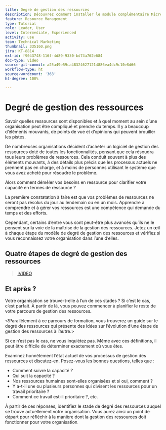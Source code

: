 ```yaml
---
title: Degré de gestion des ressources
description: Découvrez comment installer le module complémentaire Microsoft Outlook
feature: Resource Management
type: Tutorial
role: Leader, User
level: Intermediate, Experienced
activity: use
team: Technical Marketing
thumbnail: 335160.png
jira: KT-8814
exl-id: f9043748-116f-4d89-9330-bd74a762e684
doc-type: video
source-git-commit: a25a49e59ca483246271214886ea4dc9c10e8d66
workflow-type: ht
source-wordcount: '363'
ht-degree: 100%

---
```


# Degré de gestion des ressources

Savoir quelles ressources sont disponibles et à quel moment au sein d’une organisation peut être compliqué et prendre du temps. Il y a beaucoup d’éléments mouvants, de points de vue et d’opinions qui peuvent brouiller les pistes.

De nombreuses organisations décident d’acheter un logiciel de gestion des ressources doté de toutes les fonctionnalités, pensant que cela résoudra tous leurs problèmes de ressources. Cela conduit souvent à plus des éléments mouvants, à des détails plus précis que les processus actuels ne prennent pas en charge, et à moins de personnes utilisant le système que vous avez acheté pour résoudre le problème.

Alors comment démêler vos besoins en ressource pour clarifier votre capacité en termes de ressource ?

La première constatation à faire est que vos problèmes de ressources ne seront pas résolus du jour au lendemain ou en un mois. Apprendre à comprendre et à gérer vos ressources est une compétence qui demande du temps et des efforts.

Cependant, certains d’entre vous sont peut-être plus avancés qu’ils ne le pensent sur la voie de la maîtrise de la gestion des ressources. Jetez un œil à chaque étape du modèle de degré de gestion des ressources et vérifiez si vous reconnaissez votre organisation dans l’une d’elles.

## Quatre étapes de degré de gestion des ressources

>[!VIDEO](https://video.tv.adobe.com/v/335160/?quality=12&learn=on)


## Et après ?

Votre organisation se trouve-t-elle à l’un de ces stades ? Si c’est le cas, c’est parfait. À partir de là, vous pouvez commencer à planifier le reste de votre parcours de gestion des ressources.

&lt;!Parallèlement à ce parcours de formation, vous trouverez un guide sur le degré des ressources qui présente des idées sur l’évolution d’une étape de gestion des ressources à l’autre.&gt;

Si ce n’est pas le cas, ne vous inquiétez pas. Même avec ces définitions, il peut être difficile de déterminer exactement où vous êtes.

Examinez honnêtement l’état actuel de vos processus de gestion des ressources et discutez-en. Posez-vous les bonnes questions, telles que :

* Comment suivre la capacité ?
* Qui suit la capacité ?
* Nos ressources humaines sont-elles organisées et si oui, comment ?
* Y a-t-il une ou plusieurs personnes qui divisent les ressources pour un travail prioritaire ?
* Comment ce travail est-il prioritaire ?, etc.

À partir de ces réponses, identifiez le stade de degré des ressources auquel se trouve actuellement votre organisation. Vous aurez ainsi un point de départ pour réfléchir à la manière dont la gestion des ressources doit fonctionner pour votre organisation.
